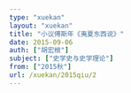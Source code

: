 ```yaml
---
type: "xuekan"
layout: "xuekan"
title: "小议傅斯年《夷夏东西说》"
date: 2015-09-06
auth: ["胡宏根"]
subject: ["史学史与史学理论"]
from: ["2015秋"]
url: /xuekan/2015qiu/2
---
```

